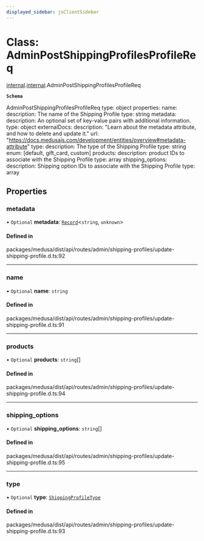 ```yaml
---
displayed_sidebar: jsClientSidebar
---
```


# Class: AdminPostShippingProfilesProfileReq

[internal](../modules/internal-8.md).[internal](../modules/internal-8.internal.md).AdminPostShippingProfilesProfileReq

**`Schema`**

AdminPostShippingProfilesProfileReq
type: object
properties:
  name:
    description: The name of the Shipping Profile
    type: string
  metadata:
    description: An optional set of key-value pairs with additional information.
    type: object
    externalDocs:
      description: "Learn about the metadata attribute, and how to delete and update it."
      url: "https://docs.medusajs.com/development/entities/overview#metadata-attribute"
  type:
    description: The type of the Shipping Profile
    type: string
    enum: [default, gift_card, custom]
  products:
    description: product IDs to associate with the Shipping Profile
    type: array
  shipping_options:
    description: Shipping option IDs to associate with the Shipping Profile
    type: array

## Properties

### metadata

• `Optional` **metadata**: [`Record`](../modules/internal.md#record)<`string`, `unknown`\>

#### Defined in

packages/medusa/dist/api/routes/admin/shipping-profiles/update-shipping-profile.d.ts:92

___

### name

• `Optional` **name**: `string`

#### Defined in

packages/medusa/dist/api/routes/admin/shipping-profiles/update-shipping-profile.d.ts:91

___

### products

• `Optional` **products**: `string`[]

#### Defined in

packages/medusa/dist/api/routes/admin/shipping-profiles/update-shipping-profile.d.ts:94

___

### shipping\_options

• `Optional` **shipping\_options**: `string`[]

#### Defined in

packages/medusa/dist/api/routes/admin/shipping-profiles/update-shipping-profile.d.ts:95

___

### type

• `Optional` **type**: [`ShippingProfileType`](../enums/internal-3.ShippingProfileType.md)

#### Defined in

packages/medusa/dist/api/routes/admin/shipping-profiles/update-shipping-profile.d.ts:93
